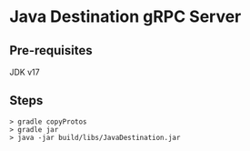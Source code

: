 # Java Destination gRPC Server

## Pre-requisites
JDK v17

## Steps
```
> gradle copyProtos
> gradle jar
> java -jar build/libs/JavaDestination.jar 
```